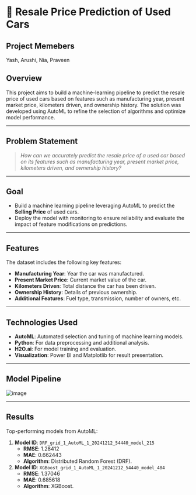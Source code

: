 # 🚗 **Resale Price Prediction of Used Cars**

## **Project Memebers**
Yash, Arushi, Nia, Praveen

## **Overview**
This project aims to build a machine-learning pipeline to predict the resale price of used cars based on features such as manufacturing year, present market price, kilometers driven, and ownership history. The solution was developed using AutoML to refine the selection of algorithms and optimize model performance.

---

## **Problem Statement**
> *How can we accurately predict the resale price of a used car based on its features such as manufacturing year, present market price, kilometers driven, and ownership history?*

---

## **Goal**
- Build a machine learning pipeline leveraging AutoML to predict the **Selling Price** of used cars.
- Deploy the model with monitoring to ensure reliability and evaluate the impact of feature modifications on predictions.

---

## **Features**
The dataset includes the following key features:
- **Manufacturing Year**: Year the car was manufactured.
- **Present Market Price**: Current market value of the car.
- **Kilometers Driven**: Total distance the car has been driven.
- **Ownership History**: Details of previous ownership.
- **Additional Features**: Fuel type, transmission, number of owners, etc.

---

## **Technologies Used**
- **AutoML**: Automated selection and tuning of machine learning models.
- **Python**: For data preprocessing and additional analysis.
- **H2O.ai**: For model training and evaluation.
- **Visualization**: Power BI and Matplotlib for result presentation.

---

## **Model Pipeline**

![image](https://github.com/user-attachments/assets/c4d3c19e-d98f-4aeb-8ddf-f1a10aa1d462)


---
## **Results**
Top-performing models from AutoML:
1. **Model ID**: `DRF_grid_1_AutoML_1_20241212_54440_model_215`
   - **RMSE**: 1.28412
   - **MAE**: 0.662443
   - **Algorithm**: Distributed Random Forest (DRF).
2. **Model ID**: `XGBoost_grid_1_AutoML_1_20241212_54440_model_484`
   - **RMSE**: 1.37046
   - **MAE**: 0.685618
   - **Algorithm**: XGBoost.
